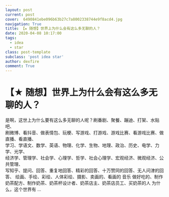 ```yaml
---
layout: post
current: post
cover:  6490841ebe096b63b27c7a8002338744e9f8acd4.jpg
navigation: True
title: 【★ 随想】世界上为什么会有这么多无聊的人？
date: 2020-04-08 10:17:00
tags:
  - idea
  - star
class: post-template
subclass: 'post idea star'
author: dexfire
comment: True
---
```


# 【★ 随想】世界上为什么会有这么多无聊的人？

是啊，这世上为什么要有这么多无聊的人呢？刷番剧、聚餐、蹦迪、打架、水贴吧、  
刷微博、看抖音、做表情包、玩梗、写游戏、打游戏、游戏比赛、看游戏比赛、做直播、看直播、  
学习、学语文、数学、英语、物理、化学、生物、地理、政治、历史、电学、力学、光学、  
经济学、管理学、社会学、心理学、哲学、社会心理学、宏观经济、微观经济、公共管理、  
写知乎、提问、回答、重复地回答、精彩的回答、十万赞同的回答、无人问津的回答、
绘画、手绘、彩绘、人体彩绘、摄影、卖画的、看画的
音乐
做好吃的、制作奶茶配方、制作奶茶、奶茶杯设计者、奶茶店主、奶茶店员工、买奶茶的人
为什么，这个世界有
...
